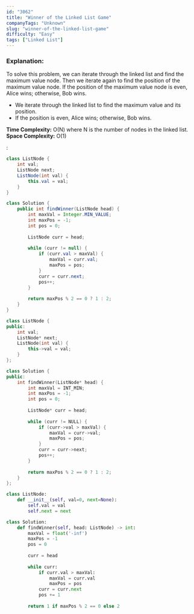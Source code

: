 ```yaml
---
id: "3062"
title: "Winner of the Linked List Game"
companyTags: "Unknown"
slug: "winner-of-the-linked-list-game"
difficulty: "Easy"
tags: ["Linked List"]
---
```


### Explanation:
To solve this problem, we can iterate through the linked list and find the maximum value node. Then we iterate again to find the position of the maximum value node. If the position of the maximum value node is even, Alice wins; otherwise, Bob wins.

- We iterate through the linked list to find the maximum value and its position.
- If the position is even, Alice wins; otherwise, Bob wins.

**Time Complexity:** O(N) where N is the number of nodes in the linked list.
**Space Complexity:** O(1)

:

```java
class ListNode {
    int val;
    ListNode next;
    ListNode(int val) {
        this.val = val;
    }
}

class Solution {
    public int findWinner(ListNode head) {
        int maxVal = Integer.MIN_VALUE;
        int maxPos = -1;
        int pos = 0;
        
        ListNode curr = head;
        
        while (curr != null) {
            if (curr.val > maxVal) {
                maxVal = curr.val;
                maxPos = pos;
            }
            curr = curr.next;
            pos++;
        }
        
        return maxPos % 2 == 0 ? 1 : 2;
    }
}
```

```cpp
class ListNode {
public:
    int val;
    ListNode* next;
    ListNode(int val) {
        this->val = val;
    }
};

class Solution {
public:
    int findWinner(ListNode* head) {
        int maxVal = INT_MIN;
        int maxPos = -1;
        int pos = 0;
        
        ListNode* curr = head;
        
        while (curr != NULL) {
            if (curr->val > maxVal) {
                maxVal = curr->val;
                maxPos = pos;
            }
            curr = curr->next;
            pos++;
        }
        
        return maxPos % 2 == 0 ? 1 : 2;
    }
};
```

```python
class ListNode:
    def __init__(self, val=0, next=None):
        self.val = val
        self.next = next

class Solution:
    def findWinner(self, head: ListNode) -> int:
        maxVal = float('-inf')
        maxPos = -1
        pos = 0
        
        curr = head
        
        while curr:
            if curr.val > maxVal:
                maxVal = curr.val
                maxPos = pos
            curr = curr.next
            pos += 1
        
        return 1 if maxPos % 2 == 0 else 2
```